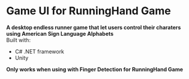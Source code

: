 # Game UI for RunningHand Game
**A desktop endless runner game that let users control their charaters using American Sign Language Alphabets** <br />
Built with: 
- C# .NET framework
- Unity

**Only works when using with Finger Detection for RunningHand Game**


